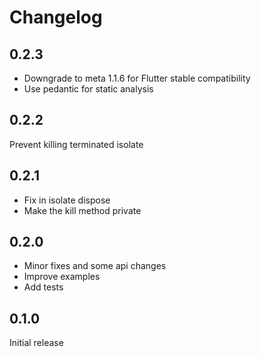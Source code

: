 # Changelog

## 0.2.3

- Downgrade to meta 1.1.6 for Flutter stable compatibility
- Use pedantic for static analysis

## 0.2.2

Prevent killing terminated isolate

## 0.2.1

- Fix in isolate dispose
- Make the kill method private

## 0.2.0

- Minor fixes and some api changes
- Improve examples
- Add tests

## 0.1.0

Initial release
